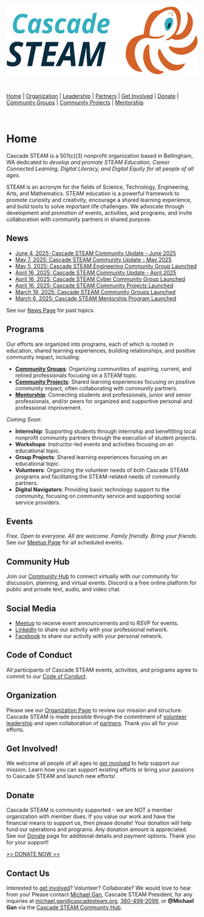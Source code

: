 <style>
  .header {
    display: none;
  }
  .footer {
    display: none;
  }
</style>

<p align="center"><img src="/assets/images/Cascade_STEAM_horizontal_logo_primary.svg" width="600" height="178" /></p>

<br>

[Home](/) | [Organization](/organization) | [Leadership](/leadership) | [Partners](/partners) | [Get Involved](/get-involved) | [Donate](/donate) | [Community Groups](/community-groups) | [Community Projects](/community-projects) | [Mentorship](/mentorship)

<br>

# Home

Cascade STEAM is a 501(c)(3) nonprofit organization based in Bellingham, WA dedicated to *develop and promote STEAM Education, Career Connected Learning, Digital Literacy, and Digital Equity for all people of all ages.*

STEAM is an acronym for the fields of Science, Technology, Engineering, Arts, and Mathematics. STEAM education is a powerful framework to promote curiosity and creativity, encourage a shared learning experience, and build tools to solve important life challenges. We advocate through development and promotion of events, activities, and programs, and invite collaboration with community partners in shared purpose.

## News

- [June 4, 2025: Cascade STEAM Community Update - June 2025](/news/cascade-steam-community-update-june-2025)
- [May 7, 2025: Cascade STEAM Community Update - May 2025](/news/cascade-steam-community-update-may-2025)
- [May 5, 2025: Cascade STEAM Engineering Community Group Launched](/engineering)
- [April 16, 2025: Cascade STEAM Community Update - April 2025](/news/cascade-steam-community-update-april-2025)
- [April 16, 2025: Cascade STEAM Cyber Community Group Launched](/cyber)
- [April 16, 2025: Cascade STEAM Community Projects Launched](/community-projects)
- [March 19, 2025: Cascade STEAM Community Groups Launched](/community-groups)
- [March 6, 2025: Cascade STEAM Mentorship Program Launched](/mentorship)

See our [News Page](/news) for past topics.

## Programs

Our efforts are organized into programs, each of which is rooted in education, shared learning experiences, building relationships, and positive community impact, including:
- **[Community Groups](/community-groups)**: Organizing communities of aspiring, current, and retired professionals focusing on a STEAM topic.
- **[Community Projects](/community-projects)**: Shared learning experiences focusing on positive community impact, often collaborating with community partners.
- **[Mentorship](/mentorship)**: Connecting students and professionals, junior and senior professionals, and/or peers for organized and supportive personal and professional improvement.

*Coming Soon:*
- **Internship**: Supporting students through internship and benefitting local nonprofit community partners through the execution of student projects.
- **Workshops**: Instructor-led events and activities focusing on an educational topic.
- **Group Projects**: Shared learning experiences focusing on an educational topic.
- **Volunteers**: Organizing the volunteer needs of both Cascade STEAM programs and facilitating the STEAM-related needs of community partners.
- **Digital Navigators**: Providing basic technology support to the community, focusing on community service and supporting social service providers. 

## Events

*Free. Open to everyone. All are welcome. Family friendly. Bring your friends.* See our [Meetup Page](https://meetup.com/cascadesteam) for all scheduled events.

## Community Hub

Join our [Community Hub](http://hub.cascadesteam.org) to connect virtually with our community for discussion, planning, and virtual events. Discord is a free online platform for public and private text, audio, and video chat.

## Social Media

- [Meetup](https://meetup.com/cascadesteam) to receive event announcements and to RSVP for events.
- [LinkedIn](https://linkedin.com/company/cascadesteam) to share our activity with your professional network.
- [Facebook](https://facebook.com/cascadesteam) to share our activity with your personal network.

## Code of Conduct

All participants of Cascade STEAM events, activities, and programs agree to commit to our [Code of Conduct](/conduct).

## Organization

Please see our [Organization Page](/organization) to review our mission and structure. Cascade STEAM is made possible through the commitment of [volunteer leadership](/leadership) and open collaboration of [partners](/partners). Thank you all for your efforts. 

## Get Involved!

We welcome all people of all ages to [get involved](/get-involved) to help support our mission. Learn how you can support existing efforts or bring your passions to Cascade STEAM and launch new efforts!

## Donate

Cascade STEAM is community supported - we are NOT a member organization with member dues. If you value our work and have the financial means to support us, then please donate\! Your donation will help fund our operations and programs. Any donation amount is appreciated. See our [Donate](/donate) page for additional details and payment options. Thank you for your support!<br>

[>> DONATE NOW <<](https://www.paypal.com/donate/?hosted_button_id=CLBXLN2E2ZU7C)

## Contact Us

Interested to [get involved](/get-involved)? Volunteer? Collaborate? We would love to hear from you! Please contact [Michael Gan](https://www.linkedin.com/in/michaelbgan), Cascade STEAM President, for any inquiries at [michael.gan@cascadesteam.org](mailto:michael.gan@cascadesteam.org), [360-499-2099](tel:3604992099), or **@Michael Gan** via the [Cascade STEAM Community Hub](http://hub.cascadesteam.org).
